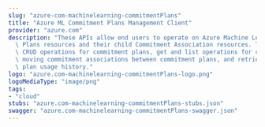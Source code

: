 ```yaml
---
slug: "azure-com-machinelearning-commitmentPlans"
title: "Azure ML Commitment Plans Management Client"
provider: "azure.com"
description: "These APIs allow end users to operate on Azure Machine Learning Commitment\
  \ Plans resources and their child Commitment Association resources. They support\
  \ CRUD operations for commitment plans, get and list operations for commitment associations,\
  \ moving commitment associations between commitment plans, and retrieving commitment\
  \ plan usage history."
logo: "azure.com-machinelearning-commitmentPlans-logo.png"
logoMediaType: "image/png"
tags:
- "cloud"
stubs: "azure.com-machinelearning-commitmentPlans-stubs.json"
swagger: "azure.com-machinelearning-commitmentPlans-swagger.json"
---
```

